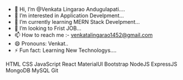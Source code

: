 - 👋 Hi, I’m @Venkata Lingarao Andugulapati....
- 👀 I’m interested in Application Develpment...
- 🌱 I’m currently learning MERN Stack Develpment...
- 💞️ I’m looking to Frist JOB...
- 📫 How to reach me :- venkatalingarao1452@gmail.com
- 😄 Pronouns: Venkat..
- ⚡ Fun fact: Learning New Technologys....


HTML   CSS   JavaScript   React  MaterialUI   Bootstrap  NodeJS  ExpressJS  MongoDB MySQL  Git 


<!---
VLingarao/VLingarao is a ✨ special ✨ repository because its `README.md` (this file) appears on your GitHub profile.
You can click the Preview link to take a look at your changes.
--->
